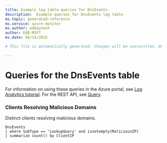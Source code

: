 ```yaml
---
title: Example log table queries for DnsEvents
description:  Example queries for DnsEvents log table
ms.topic: generated-reference
ms.service: azure-monitor
ms.author: edbaynash
author: EdB-MSFT
ms.date: 04/14/2025

# This file is automatically generated. Changes will be overwritten. Do not change this file directly. 

---
```


# Queries for the DnsEvents table

For information on using these queries in the Azure portal, see [Log Analytics tutorial](/azure/azure-monitor/logs/log-analytics-tutorial). For the REST API, see [Query](/azure/azure-monitor/logs/api/overview).


### Clients Resolving Malicious Domains  


Distinct clients resolving malicious domains.  

```query
DnsEvents
| where SubType == 'LookupQuery' and isnotempty(MaliciousIP)
| summarize count() by ClientIP
```

